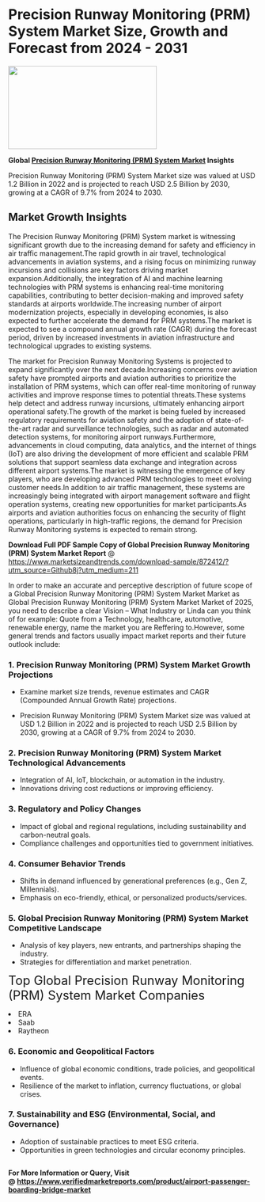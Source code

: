<H1>Precision Runway Monitoring (PRM) System Market Size, Growth and Forecast from 2024 - 2031</H1><img class="aligncenter size-medium wp-image-584254" src="https://thirdeyenews.in/wp-content/uploads/2024/09/Global-Market-Research-300x168.jpeg" alt="" width="300" height="168" /><p><strong>Global&nbsp;<a href="https://www.marketsizeandtrends.com/download-sample/872412/?utm_source=Github8j?utm_medium=211">Precision Runway Monitoring (PRM) System Market</a> Insights</strong></p><p>Precision Runway Monitoring (PRM) System Market size was valued at USD 1.2 Billion in 2022 and is projected to reach USD 2.5 Billion by 2030, growing at a CAGR of 9.7% from 2024 to 2030.</p><p><h2>Market Growth Insights</h2> <p>The Precision Runway Monitoring (PRM) System market is witnessing significant growth due to the increasing demand for safety and efficiency in air traffic management.The rapid growth in air travel, technological advancements in aviation systems, and a rising focus on minimizing runway incursions and collisions are key factors driving market expansion.Additionally, the integration of AI and machine learning technologies with PRM systems is enhancing real-time monitoring capabilities, contributing to better decision-making and improved safety standards at airports worldwide.The increasing number of airport modernization projects, especially in developing economies, is also expected to further accelerate the demand for PRM systems.The market is expected to see a compound annual growth rate (CAGR) during the forecast period, driven by increased investments in aviation infrastructure and technological upgrades to existing systems.</p> <p>The market for Precision Runway Monitoring Systems is projected to expand significantly over the next decade.Increasing concerns over aviation safety have prompted airports and aviation authorities to prioritize the installation of PRM systems, which can offer real-time monitoring of runway activities and improve response times to potential threats.These systems help detect and address runway incursions, ultimately enhancing airport operational safety.The growth of the market is being fueled by increased regulatory requirements for aviation safety and the adoption of state-of-the-art radar and surveillance technologies, such as radar and automated detection systems, for monitoring airport runways.Furthermore, advancements in cloud computing, data analytics, and the internet of things (IoT) are also driving the development of more efficient and scalable PRM solutions that support seamless data exchange and integration across different airport systems.The market is witnessing the emergence of key players, who are developing advanced PRM technologies to meet evolving customer needs.In addition to air traffic management, these systems are increasingly being integrated with airport management software and flight operation systems, creating new opportunities for market participants.As airports and aviation authorities focus on enhancing the security of flight operations, particularly in high-traffic regions, the demand for Precision Runway Monitoring systems is expected to remain strong.<p><span class=""><strong>Download Full PDF Sample Copy of Global Precision Runway Monitoring (PRM) System Market Report</strong> @ <a href="https://www.marketsizeandtrends.com/download-sample/872412/?utm_source=Github8j?utm_medium=211" target="_blank">https://www.marketsizeandtrends.com/download-sample/872412/?utm_source=Github8j?utm_medium=211</a></span></p><p>In order to make an accurate and perceptive description of future scope of a Global&nbsp;Precision Runway Monitoring (PRM) System Market Market as Global&nbsp;Precision Runway Monitoring (PRM) System Market Market of 2025, you need to describe a clear Vision &ndash; What Industry or Linda can you think of for example: Quote from a Technology, healthcare, automotive, renewable energy, name the market you are Reffering to.However, some general trends and factors usually impact market reports and their future outlook include:</p><h3>1.&nbsp;<strong>Precision Runway Monitoring (PRM) System Market Growth Projections</strong></h3><ul><li>Examine market size trends, revenue estimates and CAGR (Compounded Annual Growth Rate) projections.</li><li><p>Precision Runway Monitoring (PRM) System Market size was valued at USD 1.2 Billion in 2022 and is projected to reach USD 2.5 Billion by 2030, growing at a CAGR of 9.7% from 2024 to 2030.</p></li></ul><h3>2.&nbsp;<strong>Precision Runway Monitoring (PRM) System Market Technological Advancements</strong></h3><ul><li>Integration of AI, IoT, blockchain, or automation in the industry.</li><li>Innovations driving cost reductions or improving efficiency.</li></ul><h3>3.&nbsp;<strong>Regulatory and Policy Changes</strong></h3><ul><li>Impact of global and regional regulations, including sustainability and carbon-neutral goals.</li><li>Compliance challenges and opportunities tied to government initiatives.</li></ul><h3>4.&nbsp;<strong>Consumer Behavior Trends</strong></h3><ul><li>Shifts in demand influenced by generational preferences (e.g., Gen Z, Millennials).</li><li>Emphasis on eco-friendly, ethical, or personalized products/services.</li></ul><h3>5.&nbsp;<strong>Global Precision Runway Monitoring (PRM) System Market Competitive Landscape</strong></h3><ul><li>Analysis of key players, new entrants, and partnerships shaping the industry.</li><li>Strategies for differentiation and market penetration.</li></ul><p data-pm-slice="1 1 []"><span style="color: inherit; font-family: inherit; font-size: 25px;">Top Global Precision Runway Monitoring (PRM) System Market Companies</span></p><div class="" data-test-id=""><p><li>ERA</li><li> Saab</li><li> Raytheon</li></p></div><h3>6.&nbsp;<strong>Economic and Geopolitical Factors</strong></h3><ul><li>Influence of global economic conditions, trade policies, and geopolitical events.</li><li>Resilience of the market to inflation, currency fluctuations, or global crises.</li></ul><h3>7.&nbsp;<strong>Sustainability and ESG (Environmental, Social, and Governance)</strong></h3><ul><li>Adoption of sustainable practices to meet ESG criteria.</li><li>Opportunities in green technologies and circular economy principles.</li></ul><h2><strong style="font-size: 14px;">For More Information or Query, Visit @&nbsp;</strong><a style="background-color: #ffffff; font-size: 14px;" href="https://www.marketsizeandtrends.com/report/precision-runway-monitoring-prm-system-market/" target="_blank">https://www.verifiedmarketreports.com/product/airport-passenger-boarding-bridge-market</a></h2>